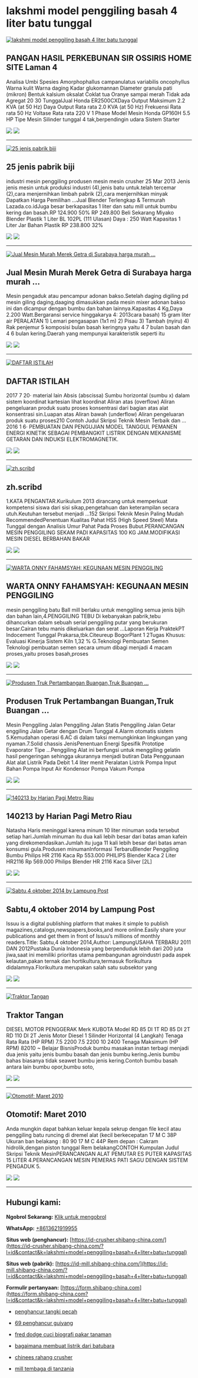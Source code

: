 # lakshmi model penggiling basah 4 liter batu tunggal

<a href="https://swt.shibang-china.com/?l=id&img&k=lakshmi+model+penggiling+basah+4+liter+batu+tunggal" target="_blank">![lakshmi model penggiling basah 4 liter batu tunggal](http://static.shibang-china.com/all-800x300/1383.jpg)</a>

## PANGAN HASIL PERKEBUNAN SIR OSSIRIS HOME SITE Laman 4
Analisa Umbi Spesies Amorphophallus campanulatus variabilis oncophyllus Warna kulit Warna daging Kadar glukomannan Diameter granula pati (mikron) Bentuk kalsium oksalat Coklat tua Oranye sampai merah Tidak ada Agregat 20 30 TunggalJual Honda ER2500CXDaya Output Maksimum 2.2 KVA (at 50 Hz) Daya Output Rata rata 2.0 KVA (at 50 Hz) Frekuensi Rata rata 50 Hz Voltase Rata rata 220 V 1 Phase Model Mesin Honda GP160H 5.5 HP Tipe Mesin Silinder tunggal 4 tak,berpendingin udara Sistem Starter


<a href="https://whatsapp.shibangsoft.com/WhatsApp.php" target="_blank" title="WhatsApp">![](http://static.shibang-china.com/icon/whatsapp.png)</a> <a href="https://swt.shibang-china.com/?l=id&icon&k=lakshmi+model+penggiling+basah+4+liter+batu+tunggal" target="_blank">![](http://static.shibang-china.com/icon/chat-id.png)</a>

---

<a href="https://swt.shibang-china.com/?l=id&img&k=lakshmi+model+penggiling+basah+4+liter+batu+tunggal" target="_blank">![25 jenis pabrik biji](http://static.shibang-china.com/all-800x300/1522.jpg)</a>

## 25 jenis pabrik biji
industri mesin penggiling produsen mesin mesin crusher 25 Mar 2013 Jenis jenis mesin untuk produksi industri (4),jenis batu untuk.telah tercemar (2),cara menjernihkan limbah pabrik (2),cara menjernihkan minyak Dapatkan Harga Pemilihan …Jual Blender Terlengkap & Termurah Lazada.co.idJuga besar berkapasitas 1 liter dan satu mill untuk bumbu kering dan basah.RP 124.900 50% RP 249.800 Beli Sekarang Miyako Blender Plastik 1 Liter BL 102PL (111 Ulasan) Daya : 250 Watt Kapasitas 1 Liter Jar Bahan Plastik RP 238.800 32%


<a href="https://whatsapp.shibangsoft.com/WhatsApp.php" target="_blank" title="WhatsApp">![](http://static.shibang-china.com/icon/whatsapp.png)</a> <a href="https://swt.shibang-china.com/?l=id&icon&k=lakshmi+model+penggiling+basah+4+liter+batu+tunggal" target="_blank">![](http://static.shibang-china.com/icon/chat-id.png)</a>

---

<a href="https://swt.shibang-china.com/?l=id&img&k=lakshmi+model+penggiling+basah+4+liter+batu+tunggal" target="_blank">![Jual Mesin Murah Merek Getra di Surabaya harga murah …](http://static.shibang-china.com/all-800x300/1281.jpg)</a>

## Jual Mesin Murah Merek Getra di Surabaya harga murah …
Mesin pengaduk atau pencampur adonan bakso.Setelah daging digiling pd mesin giling daging,daaging dimasukkan pada mesin mixer adonan bakso ini dan dicampur dengan bumbu dan bahan lainnya.Kapasitas 4 Kg,Daya 2.200 Watt.Bergaransi service hinggakarya 4: 2013cara basah) 15 gram liter air PERALATAN 1) Lemari pengasapan (1x1 m) 2) Pisau 3) Tambah (nyiru) 4) Rak penjemur 5 komposisi bulan basah keringnya yaitu 4 7 bulan basah dan 4 6 bulan kering.Daerah yang mempunyai karakteristik seperti itu


<a href="https://whatsapp.shibangsoft.com/WhatsApp.php" target="_blank" title="WhatsApp">![](http://static.shibang-china.com/icon/whatsapp.png)</a> <a href="https://swt.shibang-china.com/?l=id&icon&k=lakshmi+model+penggiling+basah+4+liter+batu+tunggal" target="_blank">![](http://static.shibang-china.com/icon/chat-id.png)</a>

---

<a href="https://swt.shibang-china.com/?l=id&img&k=lakshmi+model+penggiling+basah+4+liter+batu+tunggal" target="_blank">![DAFTAR ISTILAH](http://static.shibang-china.com/all-800x300/309.jpg)</a>

## DAFTAR ISTILAH
2017 7 20· material lain Absis (abscissa) Sumbu horizontal (sumbu x) dalam sistem koordinat kartesian lihat koordinat Aliran atas (overflow) Aliran pengeluaran produk suatu proses konsentrasi dari bagian atas alat konsentrasi sin.Luapan atas Aliran bawah (underflow) Aliran pengeluaran produk suatu proses210 Contoh Judul Skripsi Teknik Mesin Terbaik dan …2016 1 6· PEMBUATAN DAN PENGUJIAN MODEL TANGGUL PEMANEN ENERGI KINETIK SEBAGAI PEMBANGKIT LISTRIK DENGAN MEKANISME GETARAN DAN INDUKSI ELEKTROMAGNETIK.


<a href="https://whatsapp.shibangsoft.com/WhatsApp.php" target="_blank" title="WhatsApp">![](http://static.shibang-china.com/icon/whatsapp.png)</a> <a href="https://swt.shibang-china.com/?l=id&icon&k=lakshmi+model+penggiling+basah+4+liter+batu+tunggal" target="_blank">![](http://static.shibang-china.com/icon/chat-id.png)</a>

---

<a href="https://swt.shibang-china.com/?l=id&img&k=lakshmi+model+penggiling+basah+4+liter+batu+tunggal" target="_blank">![zh.scribd](http://static.shibang-china.com/all-800x300/1409.jpg)</a>

## zh.scribd
1.KATA PENGANTAR.Kurikulum 2013 dirancang untuk memperkuat kompetensi siswa dari sisi sikap,pengetahuan dan keterampilan secara utuh.Keutuhan tersebut menjadi …152 Skripsi Teknik Mesin Paling Mudah RecommendedPenentuan Kualitas Pahat HSS (High Speed Steel) Mata Tunggal dengan Analisis Umur Pahat Pada Proses Bubut.PERANCANGAN MESIN PENGGILING SEKAM PADI KAPASITAS 100 KG JAM.MODIFIKASI MESIN DIESEL BERBAHAN BAKAR


<a href="https://whatsapp.shibangsoft.com/WhatsApp.php" target="_blank" title="WhatsApp">![](http://static.shibang-china.com/icon/whatsapp.png)</a> <a href="https://swt.shibang-china.com/?l=id&icon&k=lakshmi+model+penggiling+basah+4+liter+batu+tunggal" target="_blank">![](http://static.shibang-china.com/icon/chat-id.png)</a>

---

<a href="https://swt.shibang-china.com/?l=id&img&k=lakshmi+model+penggiling+basah+4+liter+batu+tunggal" target="_blank">![WARTA ONNY FAHAMSYAH: KEGUNAAN MESIN PENGGILING](http://static.shibang-china.com/all-800x300/921.jpg)</a>

## WARTA ONNY FAHAMSYAH: KEGUNAAN MESIN PENGGILING
mesin penggiling batu Ball mill berlaku untuk menggiling semua jenis bijih dan bahan lain,4.PENGGILING TEBU Di kebanyakan pabrik,tebu dihancurkan dalam sebuah serial penggiling putar yang berukuran besar.Cairan tebu manis dikeluarkan dan serat …Laporan Kerja PraktekPT Indocement Tunggal Prakarsa,tbk.Citeureup BogorPlant 1 2Tugas Khusus: Evaluasi Kinerja Sistem Kiln 1,32 % G.Teknologi Pembuatan Semen Teknologi pembuatan semen secara umum dibagi menjadi 4 macam proses,yaitu proses basah,proses


<a href="https://whatsapp.shibangsoft.com/WhatsApp.php" target="_blank" title="WhatsApp">![](http://static.shibang-china.com/icon/whatsapp.png)</a> <a href="https://swt.shibang-china.com/?l=id&icon&k=lakshmi+model+penggiling+basah+4+liter+batu+tunggal" target="_blank">![](http://static.shibang-china.com/icon/chat-id.png)</a>

---

<a href="https://swt.shibang-china.com/?l=id&img&k=lakshmi+model+penggiling+basah+4+liter+batu+tunggal" target="_blank">![Produsen Truk Pertambangan Buangan,Truk Buangan …](http://static.shibang-china.com/all-800x300/1162.jpg)</a>

## Produsen Truk Pertambangan Buangan,Truk Buangan …
Mesin Penggiling Jalan Penggiling Jalan Statis Penggiling Jalan Getar enggiling Jalan Getar dengan Drum Tunggal 4.Alarm otomatis sistem 5.Kemudahan operasi 6.AC di dalam taksi memungkinkan lingkungan yang nyaman.7.Solid chassis JenisPenentuan Energi Spesifik Prototipe Evaporator Tipe …Penggiling Alat ini berfungsi untuk menggiling gelatin hasil pengeringan sehingga ukurannya menjadi butiran Data Penggunaan Alat alat Listrik Pada Debit 1.4 liter menit Peralatan Listrik Pompa Input Bahan Pompa Input Air Kondensor Pompa Vakum Pompa


<a href="https://whatsapp.shibangsoft.com/WhatsApp.php" target="_blank" title="WhatsApp">![](http://static.shibang-china.com/icon/whatsapp.png)</a> <a href="https://swt.shibang-china.com/?l=id&icon&k=lakshmi+model+penggiling+basah+4+liter+batu+tunggal" target="_blank">![](http://static.shibang-china.com/icon/chat-id.png)</a>

---

<a href="https://swt.shibang-china.com/?l=id&img&k=lakshmi+model+penggiling+basah+4+liter+batu+tunggal" target="_blank">![140213 by Harian Pagi Metro Riau](http://static.shibang-china.com/all-800x300/814.jpg)</a>

## 140213 by Harian Pagi Metro Riau
Natasha Haris meninggal karena minum 10 liter minuman soda tersebut setiap hari.Jumlah minuman itu dua kali lebih besar dari batas aman kafein yang direkomendasikan.Jumlah itu juga 11 kali lebih besar dari batas aman konsumsi gula.Produsen minumanInformasi TerbaruBlender Penggiling Bumbu Philips HR 2116 Kaca Rp 553.000 PHILIPS Blender Kaca 2 Liter HR2116 Rp 569.000 Philips Blender HR 2116 Kaca Silver [2L]


<a href="https://whatsapp.shibangsoft.com/WhatsApp.php" target="_blank" title="WhatsApp">![](http://static.shibang-china.com/icon/whatsapp.png)</a> <a href="https://swt.shibang-china.com/?l=id&icon&k=lakshmi+model+penggiling+basah+4+liter+batu+tunggal" target="_blank">![](http://static.shibang-china.com/icon/chat-id.png)</a>

---

<a href="https://swt.shibang-china.com/?l=id&img&k=lakshmi+model+penggiling+basah+4+liter+batu+tunggal" target="_blank">![Sabtu,4 oktober 2014 by Lampung Post](http://static.shibang-china.com/all-800x300/98.jpg)</a>

## Sabtu,4 oktober 2014 by Lampung Post
Issuu is a digital publishing platform that makes it simple to publish magazines,catalogs,newspapers,books,and more online.Easily share your publications and get them in front of Issuu’s millions of monthly readers.Title: Sabtu,4 oktober 2014,Author: LampungUSAHA TERBARU 2011 DAN 2012Pustaka Dunia Indonesia yang berpenduduk lebih dari 200 juta jiwa,saat ini memiliki prioritas utama pembangunan agroindustri pada aspek kelautan,pakan ternak dan hortikultura,termasuk florikultura didalamnya.Florikultura merupakan salah satu subsektor yang


<a href="https://whatsapp.shibangsoft.com/WhatsApp.php" target="_blank" title="WhatsApp">![](http://static.shibang-china.com/icon/whatsapp.png)</a> <a href="https://swt.shibang-china.com/?l=id&icon&k=lakshmi+model+penggiling+basah+4+liter+batu+tunggal" target="_blank">![](http://static.shibang-china.com/icon/chat-id.png)</a>

---

<a href="https://swt.shibang-china.com/?l=id&img&k=lakshmi+model+penggiling+basah+4+liter+batu+tunggal" target="_blank">![Traktor Tangan](http://static.shibang-china.com/all-800x300/1448.jpg)</a>

## Traktor Tangan
DIESEL MOTOR PENGGERAK Merk KUBOTA Model RD 85 DI 1T RD 85 DI 2T RD 110 DI 2T Jenis Motor Diesel 1 Silinder Horizontal (4 Langkah) Tenaga Rata Rata (HP RPM) 7.5 2200 7.5 2200 10 2400 Tenaga Maksimum (HP RPM) 82010 ~ Belajar BisnisProduk bumbu masakan instan terbagi menjadi dua jenis yaitu jenis bumbu basah dan jenis bumbu kering.Jenis bumbu bahas biasanya tidak seawet bumbu jenis kering.Contoh bumbu basah antara lain bumbu opor,bumbu soto,


<a href="https://whatsapp.shibangsoft.com/WhatsApp.php" target="_blank" title="WhatsApp">![](http://static.shibang-china.com/icon/whatsapp.png)</a> <a href="https://swt.shibang-china.com/?l=id&icon&k=lakshmi+model+penggiling+basah+4+liter+batu+tunggal" target="_blank">![](http://static.shibang-china.com/icon/chat-id.png)</a>

---

<a href="https://swt.shibang-china.com/?l=id&img&k=lakshmi+model+penggiling+basah+4+liter+batu+tunggal" target="_blank">![Otomotif: Maret 2010](http://static.shibang-china.com/all-800x300/1328.jpg)</a>

## Otomotif: Maret 2010
Anda mungkin dapat bahkan keluar kepala sekrup dengan file kecil atau penggiling batu runcing di dremel alat (kecil berkecepatan 17 M C 38P Ukuran ban belakang : 80 90 17 M C 44P Rem depan : Cakram hidrolik,dengan piston tunggal Rem belakangCONTOH Kumpulan Judul Skripsi Teknik MesinPERANCANGAN ALAT PEMUTAR ES PUTER KAPASITAS 15 LITER 4.PERANCANGAN MESIN PEMERAS PATI SAGU DENGAN SISTEM PENGADUK 5.


<a href="https://whatsapp.shibangsoft.com/WhatsApp.php" target="_blank" title="WhatsApp">![](http://static.shibang-china.com/icon/whatsapp.png)</a> <a href="https://swt.shibang-china.com/?l=id&icon&k=lakshmi+model+penggiling+basah+4+liter+batu+tunggal" target="_blank">![](http://static.shibang-china.com/icon/chat-id.png)</a>

---
## Hubungi kami:

**Ngobrol Sekarang:** [Klik untuk mengobrol](https://swt.shibang-china.com?l=id&contact&k=lakshmi+model+penggiling+basah+4+liter+batu+tunggal)

**WhatsApp:**  [+8613621919955](https://whatsapp.shibangsoft.com/WhatsApp.php)

**Situs web (penghancur):** [https://id-crusher.shibang-china.com/](https://id-crusher.shibang-china.com/?l=id&contact&k=lakshmi+model+penggiling+basah+4+liter+batu+tunggal)

**Situs web (pabrik):** [https://id-mill.shibang-china.com/](https://id-mill.shibang-china.com/?l=id&contact&k=lakshmi+model+penggiling+basah+4+liter+batu+tunggal)

**Formulir pertanyaan:** [https://form.shibang-china.com](https://form.shibang-china.com?l=id&contact&k=lakshmi+model+penggiling+basah+4+liter+batu+tunggal)

* [penghancur tangki pecah](../17/penghancur%20tangki%20pecah.md)

* [69 penghancur guiyang](../29/69%20penghancur%20guiyang.md)

* [fred dodge cuci biografi pakar tanaman](../18/fred%20dodge%20cuci%20biografi%20pakar%20tanaman.md)

* [bagaimana membuat listrik dari batubara](../28/bagaimana%20membuat%20listrik%20dari%20batubara.md)

* [chinees rahang crusher](../19/chinees%20rahang%20crusher.md)

* [mill tembaga di tanzania](../21/mill%20tembaga%20di%20tanzania.md)
